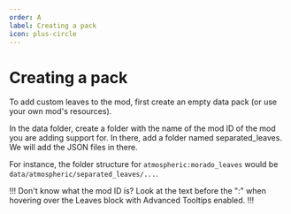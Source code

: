 ```yaml
---
order: A
label: Creating a pack
icon: plus-circle
---
```


# Creating a pack

To add custom leaves to the mod, first create an empty data pack (or use your own mod's resources).

In the data folder, create a folder with the name of the mod ID of the mod you are adding support for. In there, add a folder named separated_leaves. We will add the JSON files in there.

For instance, the folder structure for `atmospheric:morado_leaves` would be `data/atmospheric/separated_leaves/...`. 

!!! 
Don't know what the mod ID is? Look at the text before the ":" when hovering over the Leaves block with Advanced Tooltips enabled. 
!!!